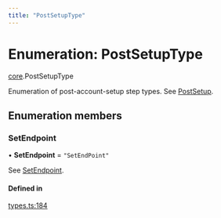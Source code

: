 ```yaml
---
title: "PostSetupType"
---
```

# Enumeration: PostSetupType

[core](../modules/core.md).PostSetupType

Enumeration of post-account-setup step types. See [PostSetup](../types/core.PostSetup.md).

## Enumeration members

### SetEndpoint

• **SetEndpoint** = `"SetEndPoint"`

See [SetEndpoint](core.PostSetupType.md#setendpoint).

#### Defined in

[types.ts:184](https://github.com/coda/packs-sdk/blob/main/types.ts#L184)
